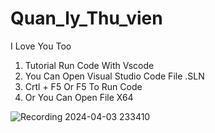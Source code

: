 # Quan_ly_Thu_vien
I Love You Too
1. Tutorial Run Code With Vscode
2. You Can Open Visual Studio Code File .SLN
3. Crtl + F5 Or F5 To Run Code
4. Or You Can Open File X64 

![Recording 2024-04-03 233410](https://github.com/HungPig/Quan_ly_Thu_vien/assets/118031742/c1c6ff31-d74d-4ce3-9b5c-2bba758489b7)

